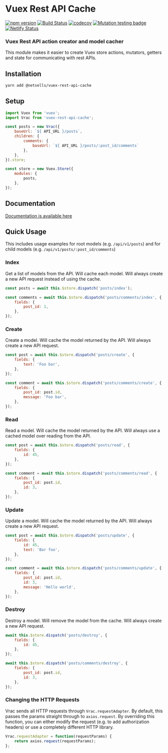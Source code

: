 # Vuex Rest API Cache

[![npm version](https://badge.fury.io/js/%40netsells%2Fvuex-rest-api-cache.svg)](https://badge.fury.io/js/%40netsells%2Fvuex-rest-api-cache)
[![Build Status](https://travis-ci.org/netsells/vuex-rest-api-cache.svg?branch=master)](https://travis-ci.org/netsells/vuex-rest-api-cache)
[![codecov](https://codecov.io/gh/netsells/vuex-rest-api-cache/branch/master/graph/badge.svg)](https://codecov.io/gh/netsells/vuex-rest-api-cache)
[![Mutation testing badge](https://badge.stryker-mutator.io/github.com/netsells/vuex-rest-api-cache/master)](https://stryker-mutator.github.io)
[![Netlify Status](https://api.netlify.com/api/v1/badges/e3db3c4a-3f5d-4126-8c25-33f8aec4db80/deploy-status)](https://app.netlify.com/sites/vuex-rest-api-cache/deploys)

### Vuex Rest API action creator and model cacher

This module makes it easier to create Vuex store actions, mutators, getters and
state for communicating with rest APIs.

## Installation

```sh
yarn add @netsells/vuex-rest-api-cache
```

## Setup

```javascript
import Vuex from 'vuex';
import Vrac from 'vuex-rest-api-cache';

const posts = new Vrac({
    baseUrl: `${ API_URL }/posts`,
    children: {
        comments: {
            baseUrl: `${ API_URL }/posts/:post_id/comments`
        },
    },
}).store;

const store = new Vuex.Store({
    modules: {
        posts,
    },
});
```

## Documentation

[Documentation is available here](https://vuex-rest-api-cache.netlify.com)

## Quick Usage

This includes usage examples for root models (e.g. `/api/v1/posts`) and for child models (e.g. `/api/v1/posts/:post_id/comments`)

### Index

Get a list of models from the API. Will cache each model. Will always create a
new API request instead of using the cache.

```javascript
const posts = await this.$store.dispatch('posts/index');

const comments = await this.$store.dispatch('posts/comments/index', {
    fields: {
        post_id: 1,
    },
});
```

### Create

Create a model. Will cache the model returned by the API. Will always create a
new API request.

```javascript
const post = await this.$store.dispatch('posts/create', {
    fields: {
        text: 'Foo bar',
    },
});

const comment = await this.$store.dispatch('posts/comments/create', {
    fields: {
        post_id: post.id,
        message: 'Foo bar',
    },
});
```

### Read

Read a model. Will cache the model returned by the API. Will always use a cached
model over reading from the API.

```javascript
const post = await this.$store.dispatch('posts/read', {
    fields: {
        id: 45,
    },
});

const comment = await this.$store.dispatch('posts/comments/read', {
    fields: {
        post_id: post.id,
        id: 3,
    },
});
```

### Update

Update a model. Will cache the model returned by the API. Will always create a
new API request.

```javascript
const post = await this.$store.dispatch('posts/update', {
    fields: {
        id: 45,
        text: 'Bar foo',
    },
});

const comment = await this.$store.dispatch('posts/comments/update', {
    fields: {
        post_id: post.id,
        id: 3,
        message: 'Hello world',
    },
});
```

### Destroy

Destroy a model. Will remove the model from the cache. Will always create a
new API request.

```javascript
await this.$store.dispatch('posts/destroy', {
    fields: {
        id: 45,
    },
});

await this.$store.dispatch('posts/comments/destroy', {
    fields: {
        post_id: post.id,
        id: 3,
    },
});
```

### Changing the HTTP Requests

Vrac sends all HTTP requests through `Vrac.requestAdapter`. By default, this
passes the params straight through to `axios.request`. By overriding this
function, you can either modify the request (e.g. to add authorization headers)
or use a completely different HTTP library.

```javascript
Vrac.requestAdapter = function(requestParams) {
    return axios.request(requestParams);
};
```

